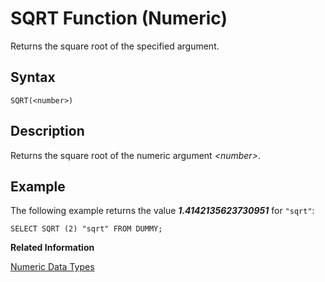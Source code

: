 <!-- loio20e7de8875191014ba5dc4f74fa82376 -->

# SQRT Function \(Numeric\)

Returns the square root of the specified argument.



<a name="loio20e7de8875191014ba5dc4f74fa82376__sql_function_sqrt_1sql_function_sqrt_syntax"/>

## Syntax

```
SQRT(<number>)
```



<a name="loio20e7de8875191014ba5dc4f74fa82376__sql_function_sqrt_1sql_function_sqrt_description"/>

## Description

Returns the square root of the numeric argument *<number\>*.



<a name="loio20e7de8875191014ba5dc4f74fa82376__sql_function_sqrt_1sql_function_sqrt_examples"/>

## Example

The following example returns the value ***1.4142135623730951*** for `"sqrt"`:

```
SELECT SQRT (2) "sqrt" FROM DUMMY;
```

**Related Information**  


[Numeric Data Types](../numeric-data-types-4ee2f26.md "Numeric data types are used to store numeric information.")

